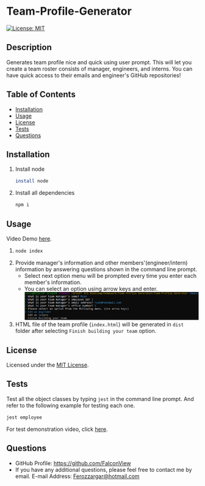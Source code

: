 # Team-Profile-Generator

[![License: MIT](https://img.shields.io/badge/License-MIT-yellow.svg)](https://opensource.org/licenses/MIT)

## Description

Generates team profile nice and quick using user prompt. This will let you create a team roster consists of manager, engineers, and interns. You can have quick access to their emails and engineer's GitHub repositories!

## Table of Contents

- [Installation](#installation)
- [Usage](#usage)
- [License](#license)
- [Tests](#tests)
- [Questions](#questions)

## Installation

1. Install node
   ```bash
   install node
   ```
2. Install all dependencies
   ```bash
   npm i
   ```

## Usage

Video Demo [here](https://drive.google.com/file/d/1_OPVoEyrgqoaM208B8HOsbypjqGzS3XS/view?usp=sharing).

1.  ```bash
    node index
    ```

2) Provide manager's information and other members'(engineer/intern) information by answering questions shown in the command line prompt.
   - Select next option menu will be prompted every time you enter each member's information.
   - You can select an option using arrow keys and enter.
     ![Alt Text](./assests/images/next-option-prompt.png)
3) HTML file of the team profile (`index.html`) will be generated in `dist` folder after selecting `Finish building your team` option.

## License

Licensed under the [MIT License](https://opensource.org/licenses/MIT).

## Tests

Test all the object classes by typing `jest` in the command line prompt. And refer to the following example for testing each one.

```bash
jest employee
```

For test demonstration video, click [here](https://drive.google.com/file/d/1_OPVoEyrgqoaM208B8HOsbypjqGzS3XS/view?usp=sharing).

## Questions

- GitHub Profile: https://github.com/FalconView
- If you have any additional questions, please feel free to contact me by email.
  E-mail Address: <Ferozzargar@hotmail.com>
